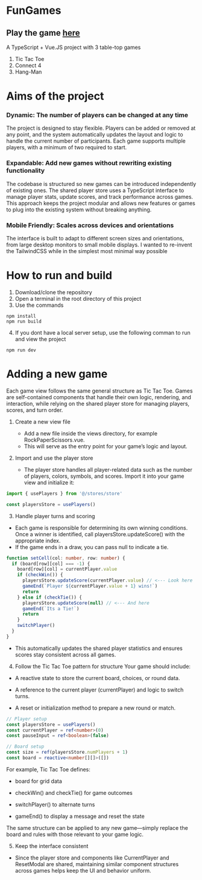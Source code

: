 # FunGames

## Play the game <a href='https://harisahmed18403.github.io/FunGames/'>here</a>

A TypeScript + Vue.JS project with 3 table-top games

1. Tic Tac Toe
2. Connect 4
3. Hang-Man

# Aims of the project

### Dynamic: The number of players can be changed at any time

The project is designed to stay flexible. Players can be added or removed at any point, and the system automatically updates the layout and logic to handle the current number of participants. Each game supports multiple players, with a minimum of two required to start.

### Expandable: Add new games without rewriting existing functionality

The codebase is structured so new games can be introduced independently of existing ones. The shared player store uses a TypeScript interface to manage player stats, update scores, and track performance across games. This approach keeps the project modular and allows new features or games to plug into the existing system without breaking anything.

### Mobile Friendly: Scales across devices and orientations

The interface is built to adapt to different screen sizes and orientations, from large desktop monitors to small mobile displays. I wanted to re-invent the TailwindCSS while in the simplest most minimal way possible

# How to run and build

1. Download/clone the repository
2. Open a terminal in the root directory of this project
3. Use the commands

```
npm install
npm run build
```

4. If you dont have a local server setup, use the following comman to run and view the project

```
npm run dev
```

# Adding a new game

Each game view follows the same general structure as Tic Tac Toe. Games are self-contained components that handle their own logic, rendering, and interaction, while relying on the shared player store for managing players, scores, and turn order.

1. Create a new view file
   - Add a new file inside the views directory, for example RockPaperScissors.vue.
   - This will serve as the entry point for your game’s logic and layout.

2. Import and use the player store
   - The player store handles all player-related data such as the number of players, colors, symbols, and scores. Import it into your game view and initialize it:

```ts
import { usePlayers } from '@/stores/store'

const playersStore = usePlayers()
```

3. Handle player turns and scoring

- Each game is responsible for determining its own winning conditions. Once a winner is identified, call playersStore.updateScore() with the appropriate index.
- If the game ends in a draw, you can pass null to indicate a tie.

```ts
function setCell(col: number, row: number) {
  if (board[row][col] === -1) {
    board[row][col] = currentPlayer.value
    if (checkWin()) {
      playersStore.updateScore(currentPlayer.value) // <--- Look here
      gameEnd(`Player ${currentPlayer.value + 1} wins!`)
      return
    } else if (checkTie()) {
      playersStore.updateScore(null) // <--- And here
      gameEnd(`Its a Tie!`)
      return
    }
    switchPlayer()
  }
}
```

- This automatically updates the shared player statistics and ensures scores stay consistent across all games.

4. Follow the Tic Tac Toe pattern for structure
   Your game should include:

- A reactive state to store the current board, choices, or round data.

- A reference to the current player (currentPlayer) and logic to switch turns.

- A reset or initialization method to prepare a new round or match.

```ts
// Player setup
const playersStore = usePlayers()
const currentPlayer = ref<number>(0)
const pauseInput = ref<boolean>(false)

// Board setup
const size = ref(playersStore.numPlayers + 1)
const board = reactive<number[][]>([])
```

For example, Tic Tac Toe defines:

- board for grid data

- checkWin() and checkTie() for game outcomes

- switchPlayer() to alternate turns

- gameEnd() to display a message and reset the state

The same structure can be applied to any new game—simply replace the board and rules with those relevant to your game logic.

5. Keep the interface consistent

- Since the player store and components like CurrentPlayer and ResetModal are shared, maintaining similar component structures across games helps keep the UI and behavior uniform.
